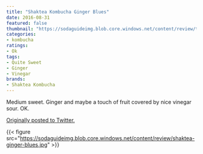 ```yaml
---
title: "Shaktea Kombucha Ginger Blues"
date: 2016-08-31
featured: false
thumbnail: "https://sodaguideimg.blob.core.windows.net/content/review/thumbs/shaktea-ginger-blues.jpg"
categories:
- kombucha
ratings:
- Ok
tags:
- Quite Sweet
- Ginger
- Vinegar
brands:
- Shaktea Kombucha
---
```


Medium sweet. Ginger and maybe a touch of fruit covered by nice vinegar sour. OK.

[Originally posted to Twitter.](https://twitter.com/Cavorter/status/771071920422981632)

{{< figure src="https://sodaguideimg.blob.core.windows.net/content/review/shaktea-ginger-blues.jpg" >}}
